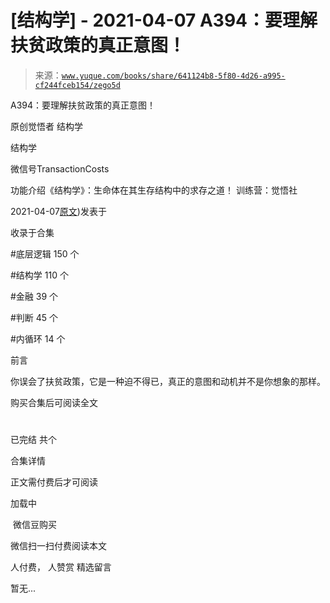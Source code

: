# [结构学] - 2021-04-07 A394：要理解扶贫政策的真正意图！

> 来源：[`www.yuque.com/books/share/641124b8-5f80-4d26-a995-cf244fceb154/zego5d`](https://www.yuque.com/books/share/641124b8-5f80-4d26-a995-cf244fceb154/zego5d)



A394：要理解扶贫政策的真正意图！ 

原创觉悟者 结构学 

结构学 

微信号TransactionCosts 

功能介绍《结构学》：生命体在其生存结构中的求存之道！ 训练营：觉悟社 

2021-04-07[原文](https://mp.weixin.qq.com/s?__biz=MzIzMDYwOTM0Mg==&mid=2247485502&idx=1&sn=fffb9911cefa626e6fbcb9c416c1eb98&chksm=e8b190efdfc619f9b0e42f3c3d5d79c17df1619bad2b1bddd6a482242b583ee46d8a79a245e6#rd))发表于 

收录于合集 

#底层逻辑 150 个 

#结构学 110 个 

#金融 39 个 

#判断 45 个 

#内循环 14 个 

前言 

你误会了扶贫政策，它是一种迫不得已，真正的意图和动机并不是你想象的那样。 

购买合集后可阅读全文 

# 

已完结 共个 

合集详情 

正文需付费后才可阅读 

加载中 

 微信豆购买 

微信扫一扫付费阅读本文 

人付费， 人赞赏 <ne-h3 id="xYtkX" data-lake-id="xYtkX"><ne-heading-ext><ne-heading-anchor></ne-heading-anchor><ne-heading-fold></ne-heading-fold></ne-heading-ext><ne-heading-content>精选留言</ne-heading-content></ne-h3> 

暂无...